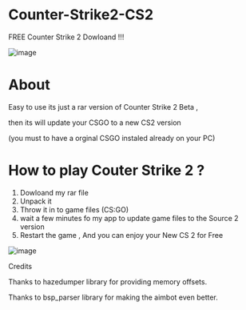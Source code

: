 # Counter-Strike2-CS2

FREE Counter Strike 2 Dowloand !!!




![image](https://user-images.githubusercontent.com/128936066/227786059-a067ed4f-729c-4b1d-9cf6-b42d9f8e2418.png)

About 
==========================================

Easy to use its just a  rar version of Counter Strike 2 Beta , 

then its will update your CSGO to a new CS2 version 

(you must to have a orginal CSGO instaled already on your PC)



How to play Couter Strike 2 ?
============================================

1. Dowloand my rar file 
2. Unpack it 
3. Throw it in to game files (CS:GO)
4. wait a few minutes fo my app to update game files to the Source 2 version
5. Restart the game , And you can enjoy your New CS 2 for Free


![image](https://user-images.githubusercontent.com/128936066/227801095-dad378fd-766c-4109-a2a1-526ba7c99384.png)







Credits

Thanks to hazedumper library for providing memory offsets.

Thanks to bsp_parser library for making the aimbot even better.











